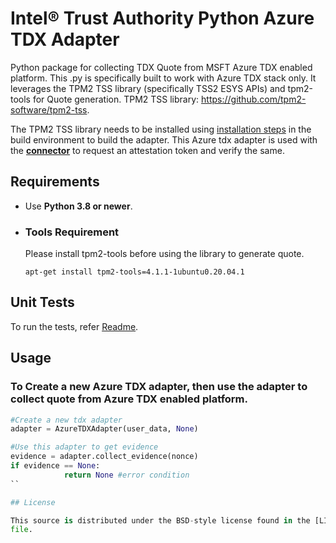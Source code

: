 # Intel® Trust Authority Python Azure TDX Adapter

Python package for collecting TDX Quote from MSFT Azure TDX enabled platform. This .py is specifically built to work with Azure TDX stack only. It leverages the TPM2 TSS library (specifically TSS2 ESYS APIs) and tpm2-tools for Quote generation. TPM2 TSS library: https://github.com/tpm2-software/tpm2-tss.

The TPM2 TSS library needs to be installed using [installation steps](https://github.com/tpm2-software/tpm2-tss/blob/master/INSTALL.md) in the build environment to build the adapter. This Azure tdx adapter is used with the [**connector**](../../connector/) to request an attestation token and verify the same. 

## Requirements

- Use **Python 3.8 or newer**.

- ### Tools Requirement
    Please install tpm2-tools before using the library to generate quote.

    ```
    apt-get install tpm2-tools=4.1.1-1ubuntu0.20.04.1
    ```

## Unit Tests
To run the tests, refer [Readme](../../../../test/).

## Usage

### To Create a new Azure TDX adapter, then use the adapter to collect quote from Azure TDX enabled platform.

```python
#Create a new tdx adapter
adapter = AzureTDXAdapter(user_data, None)

#Use this adapter to get evidence
evidence = adapter.collect_evidence(nonce)
if evidence == None:
            return None #error condition
``

## License

This source is distributed under the BSD-style license found in the [LICENSE](../LICENSE)
file.